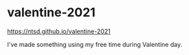 # valentine-2021

https://ntsd.github.io/valentine-2021

I've made something using my free time during Valentine day.
